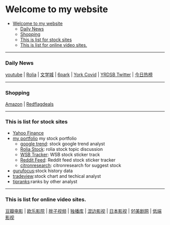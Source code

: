 # Welcome to my website

- [Welcome to my website](#welcome-to-my-website)
    - [Daily News](#daily-news)
    - [Shopping](#shopping)
    - [This is list for stock sites](#this-is-list-for-stock-sites)
    - [This is list for online video sites.](#this-is-list-for-online-video-sites)

---
### Daily News
[youtube](https://www.youtube.com) |
[Rolia](https://www.rolia.net/zh/list.php?f=0) | [文学城](https://www.wenxuecity.com/) | [6park](https://www.6park.com/ca.shtml) | [York Covid](https://www.york.ca/covid19vaccine) | 
[YRDSB Twitter](https://twitter.com/YRDSB) | [今日热榜](https://tophub.today/) 

---
### Shopping
[Amazon](https://www.amazon.ca/) | [Redflagdeals](https://forums.redflagdeals.com/hot-deals-f9/) 

---
### This is list for stock sites
* [Yahoo Finance](https://ca.finance.yahoo.com/)
* [my portfolio](https://docs.google.com/spreadsheets/d/1J0dxR7FnDglbfUY21c2Add2Xr9aMqchRZ_TiszZwQ_Q/edit#gid=1896952054) my stock portfolio
    * [google trend](https://colab.research.google.com/drive/15AlLYUhbrO98MN6obyXhP3Fq5W0Ah97d): stock google trend analyst
    * [Rolia Stock](https://www.rolia.net/zh/list.php?fu=1&f=43): rolia stock topic discussion
    * [WSB Tracker](https://swaggystocks.com/dashboard/wallstreetbets/ticker-sentiment): WSB stock sticker track
    * [Reddit Feed](https://dayminer.herokuapp.com/): Reddit feed stock sticker tracker
    * [citronresearch](https://citronresearch.com/): citronresearch for suggest stock
* [gurufocus](https://www.gurufocus.cn/):stock history data   
* [tradeview](https://www.tradingview.com/ideas/tradeview/):stock chart and techical analyst
* [tipranks](https://www.tipranks.com/):ranks by other analyst

---
### This is list for online video sites.
[豆瓣电影](https://movie.douban.com/) |
[欧乐影院](https://www.olevod.com/) | [胖子视频](https://www.pangzitv.com/) | [独播库](https://www.duboku.tv/) | [混边影视](https://hbys.win/) |
[日本影视](https://www.jp1357.com/) | [91美剧网](https://91mjw.com/) | [低端影视](https://ddrk.me/) 



